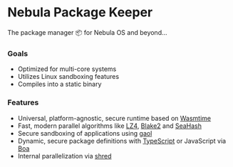 # Nebula Package Keeper
The package manager 📦 for Nebula OS and beyond...

### Goals
* Optimized for multi-core systems
* Utilizes Linux sandboxing features
* Compiles into a static binary

### Features
* Universal, platform-agnostic, secure runtime based on [Wasmtime](https://github.com/CraneStation/wasmtime)
* Fast, modern parallel algorithms like [LZ4](https://github.com/lz4/lz4), [Blake2](https://blake2.net/) and [SeaHash](https://crates.io/crates/seahash)
* Secure sandboxing of applications using [gaol](https://github.com/servo/gaol)
* Dynamic, secure package definitions with [TypeScript](https://github.com/swc-project/swc) or JavaScript via [Boa](https://github.com/jasonwilliams/boa)
* Internal parallelization via [shred](https://crates.io/crates/shred)
